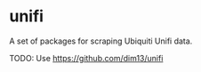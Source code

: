 # unifi

A set of packages for scraping Ubiquiti Unifi data.

TODO: Use https://github.com/dim13/unifi
